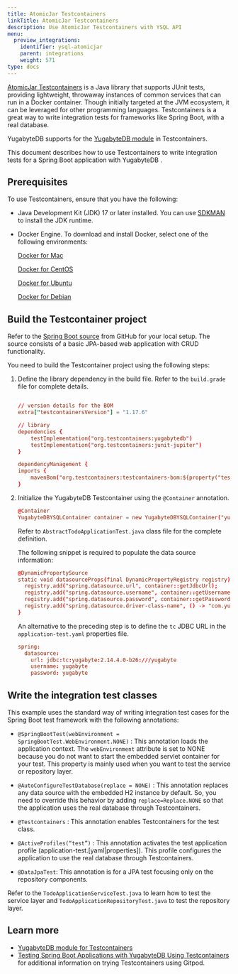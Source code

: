 ```yaml
---
title: AtomicJar Testcontainers
linkTitle: AtomicJar Testcontainers
description: Use AtomicJar Testcontainers with YSQL API
menu:
  preview_integrations:
    identifier: ysql-atomicjar
    parent: integrations
    weight: 571
type: docs
---
```


[AtomicJar Testcontainers](https://www.testcontainers.org/) is a Java library that supports JUnit tests, providing lightweight, throwaway instances of common services that can run in a Docker container. Though initially targeted at the JVM ecosystem, it can be leveraged for other programming languages. Testcontainers is a great way to write integration tests for frameworks like Spring Boot, with a real database.

YugabyteDB supports for the [YugabyteDB module](https://www.testcontainers.org/modules/databases/yugabytedb/) in Testcontainers.

This document describes how to use Testcontainers to write integration tests for a Spring Boot application with YugabyteDB .

## Prerequisites

To use Testcontainers, ensure that you have the following:

- Java Development Kit (JDK) 17 or later installed. You can use [SDKMAN](https://sdkman.io/install) to install the JDK runtime.

- Docker Engine. To download and install Docker, select one of the following environments:

    <i class="fa-brands fa-apple" aria-hidden="true"></i> [Docker for Mac](https://store.docker.com/editions/community/docker-ce-desktop-mac)

    <i class="fa-brands fa-centos"></i> [Docker for CentOS](https://store.docker.com/editions/community/docker-ce-server-centos)

    <i class="fa-brands fa-ubuntu"></i> [Docker for Ubuntu](https://store.docker.com/editions/community/docker-ce-server-ubuntu)

    <i class="icon-debian"></i> [Docker for Debian](https://store.docker.com/editions/community/docker-ce-server-debian)

## Build the Testcontainer project

Refer to the [Spring Boot source](https://github.com/yugabyte/yb-ms-data/tree/main/springboot) from GitHub for your local setup. The source consists of a basic JPA-based web application with CRUD functionality.

You need to build the Testcontainer project using the following steps:

1. Define the library dependency in the build file. Refer to the `build.grade` file for complete details.

    ```conf

    // version details for the BOM
    extra["testcontainersVersion"] = "1.17.6"

    // library
    dependencies {
        testImplementation("org.testcontainers:yugabytedb")
        testImplementation("org.testcontainers:junit-jupiter")
    }

    dependencyManagement {
    imports {
        mavenBom("org.testcontainers:testcontainers-bom:${property("testcontainersVersion")}")
    }
    ```

1. Initialize the YugabyteDB Testcontainer using the `@Container` annotation.

    ```conf
    @Container
    YugabyteDBYSQLContainer container = new YugabyteDBYSQLContainer("yugabytedb/yugabyte:2.16.0.0-b90").withDatabaseName("yugabyte").withUsername("yugabyte").withPassword("yugabyte").withReuse(true);
    ```

   Refer to `AbstractTodoApplicationTest.java` class file for the complete definition.

   The following snippet is required to populate the data source information:

   ```conf
   @DynamicPropertySource
   static void datasourceProps(final DynamicPropertyRegistry registry) {
     registry.add("spring.datasource.url", container::getJdbcUrl);
     registry.add("spring.datasource.username", container::getUsername);
     registry.add("spring.datasource.password", container::getPassword);
     registry.add("spring.datasource.driver-class-name", () -> "com.yugabyte.Driver");
   }
   ```

    An alternative to the preceding step is to define the `tc` JDBC URL in the `application-test.yaml` properties file.

    ```conf
    spring:
      datasource:
        url: jdbc:tc:yugabyte:2.14.4.0-b26:///yugabyte
        username: yugabyte
        password: yugabyte
    ```

## Write the integration test classes

This example uses the standard way of writing integration test cases for the Spring Boot test framework with the following annotations:

- `@SpringBootTest(webEnvironment = SpringBootTest.WebEnvironment.NONE)` : This annotation loads the application context. The `webEnvironment` attribute is set to NONE because you do not want to start the embedded servlet container for your test. This property is mainly used when you want to test the service or repository layer.

- `@AutoConfigureTestDatabase(replace = NONE)` : This annotation replaces any data source with the embedded H2 instance by default. So, you need to override this behavior by adding `replace=Replace.NONE` so that the application uses the real database through Testcontainers.

- `@Testcontainers` : This annotation enables Testcontainers for the test class.

- `@ActiveProfiles(“test”)` : This annotation activates the test application profile (application-test.[yaml|properties]). This profile configures the application to use the real database through Testcontainers.

- `@DataJpaTest`: This annotation is for a JPA test focusing only on the repository components.

Refer to the `TodoApplicationServiceTest.java`  to learn how to test the service layer and `TodoApplicationRepositoryTest.java` to
test the repository layer.

## Learn more

- [YugabyteDB module for Testcontainers](https://www.testcontainers.org/modules/databases/yugabytedb/)
- [Testing Spring Boot Applications with YugabyteDB Using Testcontainers](https://www.yugabyte.com/blog/use-testcontainers-test-spring-boot-applications/) for additional information on trying Testcontainers using Gitpod.